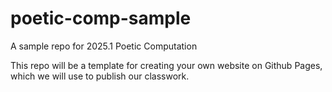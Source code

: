 # poetic-comp-sample
A sample repo for 2025.1 Poetic Computation

This repo will be a template for creating your own website on Github Pages, which we will use to publish our classwork. 
